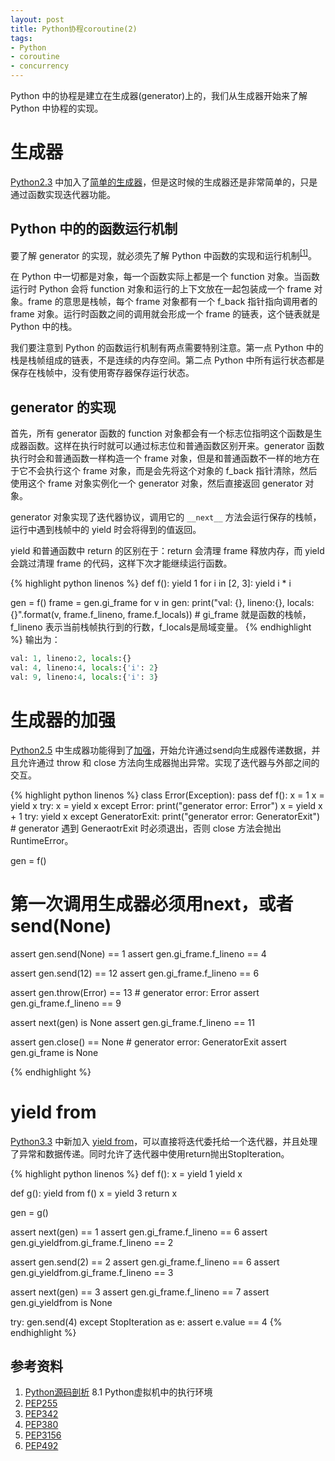 ```yaml
---
layout: post
title: Python协程coroutine(2)
tags:
- Python
- coroutine
- concurrency
---
```


Python 中的协程是建立在生成器(generator)上的，我们从生成器开始来了解 Python 中协程的实现。

# 生成器

[Python2.3] 中加入了[简单的生成器][PEP255]，但是这时候的生成器还是非常简单的，只是通过函数实现迭代器功能。

## Python 中的的函数运行机制

要了解 generator 的实现，就必须先了解 Python 中函数的实现和运行机制<sup>[[1]][Python源码剖析]</sup>。

在 Python 中一切都是对象，每一个函数实际上都是一个 function 对象。当函数运行时 Python 会将 function 对象和运行的上下文放在一起包装成一个 frame 对象。frame 的意思是栈帧，每个 frame 对象都有一个 f_back 指针指向调用者的 frame 对象。运行时函数之间的调用就会形成一个 frame 的链表，这个链表就是 Python 中的栈。

我们要注意到 Python 的函数运行机制有两点需要特别注意。第一点 Python 中的栈是栈帧组成的链表，不是连续的内存空间。第二点 Python 中所有运行状态都是保存在栈帧中，没有使用寄存器保存运行状态。

## generator 的实现

首先，所有 generator 函数的 function 对象都会有一个标志位指明这个函数是生成器函数。这样在执行时就可以通过标志位和普通函数区别开来。generator 函数执行时会和普通函数一样构造一个 frame 对象，但是和普通函数不一样的地方在于它不会执行这个 frame 对象，而是会先将这个对象的 f_back 指针清除，然后使用这个 frame 对象实例化一个 generator 对象，然后直接返回 generator 对象。

generator 对象实现了迭代器协议，调用它的 `__next__` 方法会运行保存的栈帧，运行中遇到栈帧中的 yield 时会将得到的值返回。

yield 和普通函数中 return 的区别在于：return 会清理 frame 释放内存，而 yield 会跳过清理 frame 的代码，这样下次才能继续运行函数。

{% highlight python linenos %}
def f():
    yield 1
    for i in [2, 3]:
        yield i * i

gen = f()
frame = gen.gi_frame
for v in gen:
    print("val: {}, lineno:{}, locals:{}".format(v, frame.f_lineno, frame.f_locals))
    # gi_frame 就是函数的栈帧，f_lineno 表示当前栈帧执行到的行数，f_locals是局域变量。
{% endhighlight %}
输出为：
```python
val: 1, lineno:2, locals:{}
val: 4, lineno:4, locals:{'i': 2}
val: 9, lineno:4, locals:{'i': 3}
```

# 生成器的加强

[Python2.5] 中生成器功能得到了[加强][PEP342]，开始允许通过send向生成器传递数据，并且允许通过 throw 和 close 方法向生成器抛出异常。实现了迭代器与外部之间的交互。

{% highlight python linenos %}
class Error(Exception): pass
def f():
    x = 1
    x = yield x
    try:
        x = yield x
    except Error:
        print("generator error: Error")
        x = yield x + 1
    try:
        yield x
    except GeneratorExit:
        print("generator error: GeneratorExit")
        # generator 遇到 GeneraotrExit 时必须退出，否则 close 方法会抛出 RuntimeError。

gen = f()
# 第一次调用生成器必须用next，或者send(None)
assert gen.send(None) == 1
assert gen.gi_frame.f_lineno == 4

assert gen.send(12) == 12
assert gen.gi_frame.f_lineno == 6

assert gen.throw(Error) == 13   # generator error: Error
assert gen.gi_frame.f_lineno == 9

assert next(gen) is None
assert gen.gi_frame.f_lineno == 11

assert gen.close() == None      # generator error: GeneratorExit
assert gen.gi_frame is None

{% endhighlight %}

# yield from
[Python3.3] 中新加入 [yield from][PEP380]，可以直接将迭代委托给一个迭代器，并且处理了异常和数据传递。同时允许了迭代器中使用return抛出StopIteration。

{% highlight python linenos %}
def f():
    x = yield 1
    yield x

def g():
    yield from f()
    x = yield 3
    return x

gen = g()

assert next(gen) == 1
assert gen.gi_frame.f_lineno == 6
assert gen.gi_yieldfrom.gi_frame.f_lineno == 2

assert gen.send(2) == 2
assert gen.gi_frame.f_lineno == 6
assert gen.gi_yieldfrom.gi_frame.f_lineno == 3

assert next(gen) == 3
assert gen.gi_frame.f_lineno == 7
assert gen.gi_yieldfrom is None

try:
    gen.send(4)
except StopIteration as e:
    assert e.value == 4
{% endhighlight %}


## 参考资料

1. [Python源码剖析] 8.1 Python虚拟机中的执行环境
1. [PEP255]
1. [PEP342]
1. [PEP380]
1. [PEP3156]
1. [PEP492]


[PEP255]: https://www.python.org/dev/peps/pep-0255/
[PEP342]: https://www.python.org/dev/peps/pep-0342/
[PEP288]: https://www.python.org/dev/peps/pep-0288/
[PEP325]: https://www.python.org/dev/peps/pep-0325/
[PEP380]: https://www.python.org/dev/peps/pep-0380/
[PEP3156]: https://www.python.org/dev/peps/pep-3156/
[PEP492]: https://www.python.org/dev/peps/pep-0492/
[PEP255]: https://www.python.org/dev/peps/pep-0255/
[Python2.3]: https://docs.python.org/3/whatsnew/2.3.html#pep-255-simple-generators
[Python2.5]: https://docs.python.org/3/whatsnew/2.5.html#pep-342-new-generator-features
[Python3.3]: https://docs.python.org/3/whatsnew/3.3.html#pep-380-syntax-for-delegating-to-a-subgenerator
[Python3.4]: https://docs.python.org/3/whatsnew/3.4.html#asyncio
[Python3.5]: https://docs.python.org/3/whatsnew/3.5.html#pep-492-coroutines-with-async-and-await-syntax
[Python源码剖析]: https://book.douban.com/subject/3117898/

